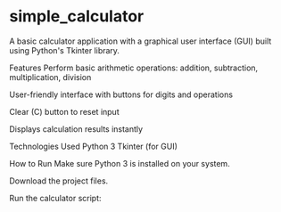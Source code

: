 # simple_calculator
A basic calculator application with a graphical user interface (GUI) built using Python's Tkinter library.

Features
 Perform basic arithmetic operations: addition, subtraction, multiplication, division

 User-friendly interface with buttons for digits and operations

 Clear (C) button to reset input

 Displays calculation results instantly

 Technologies Used
  Python 3
  Tkinter (for GUI)

How to Run
 Make sure Python 3 is installed on your system.

Download the project files.

Run the calculator script:
